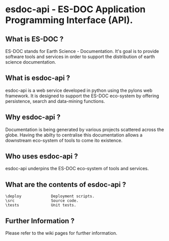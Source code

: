 esdoc-api - ES-DOC Application Programming Interface (API).
===========================================================

What is ES-DOC ?
--------------------------------------

ES-DOC stands for Earth Science - Documentation.  It's goal is to provide software tools and services in order to support the distribution of earth science documentation.


What is esdoc-api ?
--------------------------------------

esdoc-api is a web service developed in python using the pylons web framework.  It is designed to support the ES-DOC eco-system by offering persistence, search and data-mining functions.


Why esdoc-api ?
--------------------------------------

Documentation is being generated by various projects scattered across the globe.  Having the abilty to centralise this documentation allows a downstream eco-system of tools to come ito existence.


Who uses esdoc-api ?
--------------------------------------

esdoc-api underpins the ES-DOC eco-system of tools and services.


What are the contents of esdoc-api ?
--------------------------------------

    \deploy             Deployment scripts.
    \src                Source code.
    \tests              Unit tests.


Further Information ?
--------------------------------------

Please refer to the wiki pages for further information.
